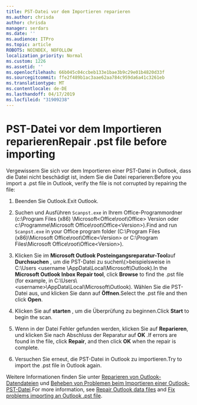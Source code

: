 ```yaml
---
title: PST-Datei vor dem Importieren reparieren
ms.author: chrisda
author: chrisda
manager: serdars
ms.date: ''
ms.audience: ITPro
ms.topic: article
ROBOTS: NOINDEX, NOFOLLOW
localization_priority: Normal
ms.custom: 1226
ms.assetid: ''
ms.openlocfilehash: 66b045c04ccbeb133e1bae3b9c29e01b4820d33f
ms.sourcegitcommit: ffe2f489b1ac3aae62aa784c959da6a41c3261eb
ms.translationtype: MT
ms.contentlocale: de-DE
ms.lasthandoff: 04/17/2019
ms.locfileid: "31909238"
---
```

# <a name="repair-pst-file-before-importing"></a><span data-ttu-id="0f64f-102">PST-Datei vor dem Importieren reparieren</span><span class="sxs-lookup"><span data-stu-id="0f64f-102">Repair .pst file before importing</span></span>

<span data-ttu-id="0f64f-103">Vergewissern Sie sich vor dem Importieren einer PST-Datei in Outlook, dass die Datei nicht beschädigt ist, indem Sie die Datei reparieren:</span><span class="sxs-lookup"><span data-stu-id="0f64f-103">Before you import a .pst file in Outlook, verify the file is not corrupted by repairing the file:</span></span>

1. <span data-ttu-id="0f64f-104">Beenden Sie Outlook.</span><span class="sxs-lookup"><span data-stu-id="0f64f-104">Exit Outlook.</span></span>

2. <span data-ttu-id="0f64f-105">Suchen und Ausführen `Scanpst.exe` in Ihrem Office-Programmordner (c:\Program Files (x86) \Microsoft\<Office\root\Office\> Version oder c:\Programme\Microsoft Office\root\Office\<Version\>).</span><span class="sxs-lookup"><span data-stu-id="0f64f-105">Find and run `Scanpst.exe` in your Office program folder (C:\Program Files (x86)\Microsoft Office\root\Office\<Version\> or C:\Program Files\Microsoft Office\root\Office\<Version\>).</span></span>

3. <span data-ttu-id="0f64f-106">Klicken Sie im **Microsoft Outlook Posteingangsreparatur-Tool**auf **Durchsuchen** , um die PST-Datei zu suchen\\(\>beispielsweise in C:\Users <username \AppData\Local\Microsoft\Outlook).</span><span class="sxs-lookup"><span data-stu-id="0f64f-106">In the **Microsoft Outlook Inbox Repair tool**, click **Browse** to find the .pst file (for example, in C:\Users\\<username\>\AppData\Local\Microsoft\Outlook).</span></span> <span data-ttu-id="0f64f-107">Wählen Sie die PST-Datei aus, und klicken Sie dann auf **Öffnen**.</span><span class="sxs-lookup"><span data-stu-id="0f64f-107">Select the .pst file and then click **Open**.</span></span>

4. <span data-ttu-id="0f64f-108">Klicken Sie auf **starten** , um die Überprüfung zu beginnen.</span><span class="sxs-lookup"><span data-stu-id="0f64f-108">Click **Start** to begin the scan.</span></span>

5. <span data-ttu-id="0f64f-109">Wenn in der Datei Fehler gefunden werden, klicken Sie auf **Reparieren**, und klicken Sie nach Abschluss der Reparatur auf **OK** .</span><span class="sxs-lookup"><span data-stu-id="0f64f-109">If errors are found in the file, click **Repair**, and then click **OK** when the repair is complete.</span></span>

6. <span data-ttu-id="0f64f-110">Versuchen Sie erneut, die PST-Datei in Outlook zu importieren.</span><span class="sxs-lookup"><span data-stu-id="0f64f-110">Try to import the .pst file in Outlook again.</span></span>

<span data-ttu-id="0f64f-111">Weitere Informationen finden Sie unter [Reparieren von Outlook-Datendateien](https://support.office.com/article/25663bc3-11ec-4412-86c4-60458afc5253) und [Beheben von Problemen beim Importieren einer Outlook-PST-Datei](https://support.office.com/article/2d2e50dc-5c36-4ab2-ab50-f1be733b3d6e).</span><span class="sxs-lookup"><span data-stu-id="0f64f-111">For more information, see [Repair Outlook data files](https://support.office.com/article/25663bc3-11ec-4412-86c4-60458afc5253) and [Fix problems importing an Outlook .pst file](https://support.office.com/article/2d2e50dc-5c36-4ab2-ab50-f1be733b3d6e).</span></span>
